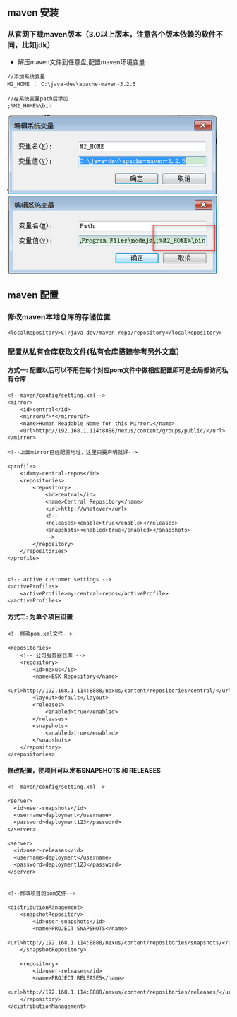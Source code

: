 
## maven 安装

### 从官网下载maven版本（3.0以上版本，注意各个版本依赖的软件不同，比如jdk）

+ 解压maven文件到任意盘,配置maven环境变量

```
//添加系统变量
M2_HOME ： C:\java-dev\apache-maven-3.2.5

//在系统变量path后添加
;%M2_HOME%\bin

```

![maven 环境变量1](https://github.com/iopqrst/temp/blob/master/maven/enveriment-var-1.png)
![maven 环境变量2](https://github.com/iopqrst/temp/blob/master/maven/enveriment-var-2.png)
 


## maven 配置 

### 修改maven本地仓库的存储位置

```
<localRepository>C:/java-dev/maven-repo/repository</localRepository>

```

### 配置从私有仓库获取文件(私有仓库搭建参考另外文章）

#### 方式一: 配置以后可以不用在每个对应pom文件中做相应配置即可是全局都访问私有仓库

```
<!--maven/config/setting.xml-->
<mirror>
	<id>central</id>
	<mirrorOf>*</mirrorOf>
	<name>Human Readable Name for this Mirror.</name>
	<url>http://192.168.1.114:8888/nexus/content/groups/public/</url>
</mirror>

<!--上面mirror已经配置地址，这里只要声明就好-->

<profile>
	<id>my-central-repos</id>
	<repositories>
		<repository>
			<id>central</id>
			<name>Central Repository</name>
			<url>http://whatever</url>
			<!--
			<releases><enable>true</enable></releases>
			<snapshots><enabled>true</enabled></snapshots>
			-->
		</repository>
	</repositories>
</profile>


<!-- active customer settings -->
<activeProfiles>
	<activeProfile>my-central-repos</activeProfile>
</activeProfiles>

```

#### 方式二: 为单个项目设置

```
<!--修改pom.xml文件-->

<repositories>
    <!-- 公司服务器仓库 -->
    <repository>
        <id>nexus</id>
        <name>BSK Repository</name>
        <url>http://192.168.1.114:8888/nexus/content/repositories/central/</url>
        <layout>default</layout>
        <releases>
            <enabled>true</enabled>
        </releases>
        <snapshots>
            <enabled>true</enabled>
        </snapshots>
    </repository>
</repositories>

```

#### 修改配置，使项目可以发布SNAPSHOTS 和 RELEASES

```
<!--maven/config/setting.xml-->

<server>
  <id>user-snapshots</id>
  <username>deployment</username>
  <password>deployment123</password>
</server>

<server>
  <id>user-releases</id>
  <username>deployment</username>
  <password>deployment123</password>
</server>


<!--修改项目的pom文件-->

<distributionManagement>
    <snapshotRepository>
        <id>user-snapshots</id>
        <name>PROJECT SNAPSHOTS</name>
        <url>http://192.168.1.114:8888/nexus/content/repositories/snapshots/</url>
    </snapshotRepository>

    <repository>
        <id>user-releases</id>
        <name>PROJECT RELEASES</name>
        <url>http://192.168.1.114:8888/nexus/content/repositories/releases/</url>
    </repository>
</distributionManagement>

```